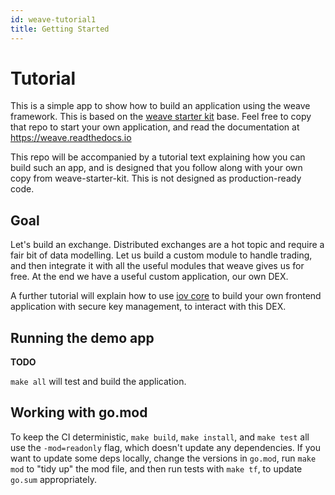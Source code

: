 ```yaml
---
id: weave-tutorial1
title: Getting Started
---
```


# Tutorial

This is a simple app to show how to build an application
using the weave framework. This is based on the
[weave starter kit](https://github.com/iov-one/weave-starter-kit)
base. Feel free to copy that repo to start your own application,
and read the documentation at https://weave.readthedocs.io

This repo will be accompanied by a tutorial text explaining how you can
build such an app, and is designed that you follow along with your
own copy from weave-starter-kit. This is not designed as production-ready code.

## Goal

Let's build an exchange. Distributed exchanges are a hot topic and require a
fair bit of data modelling. Let us build a custom module to handle trading,
and then integrate it with all the useful modules that weave gives us
for free. At the end we have a useful custom application, our own DEX.

A further tutorial will explain how to use
[iov core](https://github.com/iov-one/iov-core) to build your own frontend
application with secure key management, to interact with this DEX.

## Running the demo app

**TODO**

`make all` will test and build the application.

## Working with go.mod

To keep the CI deterministic, `make build`, `make install`, and `make test` all use the `-mod=readonly` flag,
which doesn't update any dependencies. If you want to update some deps locally, change the versions
in `go.mod`, run `make mod` to "tidy up" the mod file, and then run tests with `make tf`,
to update `go.sum` appropriately.
